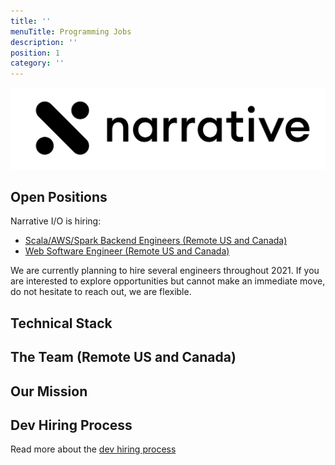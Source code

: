 ```yaml
---
title: ''
menuTitle: Programming Jobs
description: ''
position: 1
category: ''
---
```


<img src="/banner.png" alt="narrative logo" />

## Open Positions

Narrative I/O is hiring:
- [Scala/AWS/Spark Backend Engineers (Remote US and Canada)](/open-positions/backend-engineer)
- [Web Software Engineer (Remote US and Canada)](/open-positions/web-software-engineer)

We are currently planning to hire several engineers throughout 2021. If you are interested to explore opportunities 
but cannot make an immediate move, do not hesitate to reach out, we are flexible. 


## Technical Stack

<common-section section-name="technical-stack"></common-section>

## The Team (Remote US and Canada)

<common-section section-name="team"></common-section>

## Our Mission

<common-section section-name="mission"></common-section>

## Dev Hiring Process

Read more about the [dev hiring process](/process/dev-hiring-process) 